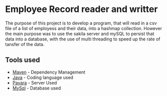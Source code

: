 # Employee Record reader and writter 

The purpose of this project is to develop a program, that will read in a csv file of a list of employess and their data, into a hashmap collection. However the main purpose was to use the sakila server and mySQL to persist that data into a database, with the use of multi threading to speed up the rate of tansfer of the data. 

## Tools used

* [Maven](https://maven.apache.org/) - Dependency Management
* [Java](https://www.java.com/) - Coding language used
* [Payara](https://www.payara.fish/) - Server Used
* [MySql](https://www.mysql.com/) - Database used

